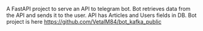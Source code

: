 A FastAPI project to serve an API to telegram bot.
Bot retrieves data from the API and sends it to the user.
API has Articles and Users fields in DB.
Bot project is here https://github.com/VetalM84/bot_kafka_public

